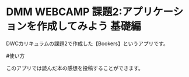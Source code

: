# DMM WEBCAMP 課題2:アプリケーションを作成してみよう 基礎編

DWCカリキュラムの課題2で作成した【Bookers】というアプリです。

#使い方

このアプリでは読んだ本の感想を投稿することができます。

